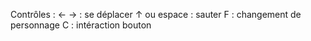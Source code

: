 Contrôles :
← → : se déplacer
↑ ou espace : sauter
F : changement de personnage
C : intéraction bouton
